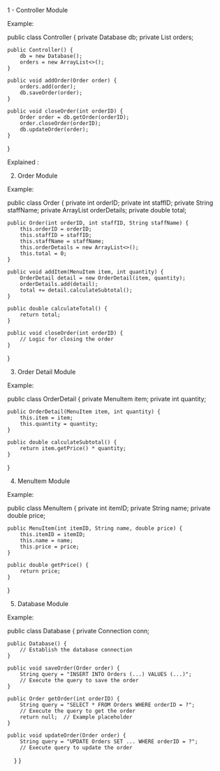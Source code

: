 1 - Controller Module

Example:

public class Controller {
    private Database db;
    private List<Order> orders;
    
    public Controller() {
        db = new Database();
        orders = new ArrayList<>();
    }

    public void addOrder(Order order) {
        orders.add(order);
        db.saveOrder(order);
    }

    public void closeOrder(int orderID) {
        Order order = db.getOrder(orderID);
        order.closeOrder(orderID);
        db.updateOrder(order);
    }
}

Explained : 

2. Order Module

Example:

public class Order {
    private int orderID;
    private int staffID;
    private String staffName;
    private ArrayList<OrderDetail> orderDetails;
    private double total;
    
    public Order(int orderID, int staffID, String staffName) {
        this.orderID = orderID;
        this.staffID = staffID;
        this.staffName = staffName;
        this.orderDetails = new ArrayList<>();
        this.total = 0;
    }

    public void addItem(MenuItem item, int quantity) {
        OrderDetail detail = new OrderDetail(item, quantity);
        orderDetails.add(detail);
        total += detail.calculateSubtotal();
    }

    public double calculateTotal() {
        return total;
    }

    public void closeOrder(int orderID) {
        // Logic for closing the order
    }
}

3. Order Detail Module

Example:

public class OrderDetail {
    private MenuItem item;
    private int quantity;

    public OrderDetail(MenuItem item, int quantity) {
        this.item = item;
        this.quantity = quantity;
    }

    public double calculateSubtotal() {
        return item.getPrice() * quantity;
    }
}

4. MenuItem Module

Example:

public class MenuItem {
    private int itemID;
    private String name;
    private double price;

    public MenuItem(int itemID, String name, double price) {
        this.itemID = itemID;
        this.name = name;
        this.price = price;
    }

    public double getPrice() {
        return price;
    }
}


5. Database Module

Example:

public class Database {
    private Connection conn;

    public Database() {
        // Establish the database connection
    }

    public void saveOrder(Order order) {
        String query = "INSERT INTO Orders (...) VALUES (...)";
        // Execute the query to save the order
    }

    public Order getOrder(int orderID) {
        String query = "SELECT * FROM Orders WHERE orderID = ?";
        // Execute the query to get the order
        return null;  // Example placeholder
    }

    public void updateOrder(Order order) {
        String query = "UPDATE Orders SET ... WHERE orderID = ?";
        // Execute query to update the order
    }
}
